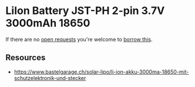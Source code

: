 # LiIon Battery JST-PH 2-pin 3.7V 3000mAh 18650
If there are no [open requests](../../../../issues?q=is%3Aissue+is%3Aopen+%22LiIon+Battery+JST-PH+2-pin+3.7V+3000mAh+18650%22+in%3Atitle) you're welcome to [borrow this](../../../../issues/new?title=Borrow+request+for+LiIon+Battery+JST-PH+2-pin+3.7V+3000mAh+18650&body=1+piece+of+%5Bthis%5D%28..%2Fblob%2Fmain%2F.%2FParts%2FBatteries%2FLiIon_Battery_JST-PH_2-pin_3.7V_3000mAh_18650.md%29+for+~2+weeks.).

## Resources
- https://www.bastelgarage.ch/solar-lipo/li-ion-akku-3000ma-18650-mit-schutzelektronik-und-stecker
